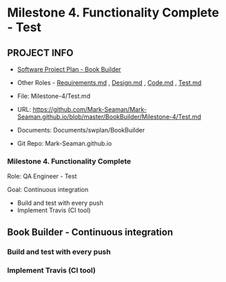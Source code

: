 # Milestone 4. Functionality Complete - Test


## PROJECT INFO

* [Software Project Plan - Book Builder](../Index.md)

* Other Roles - [Requirements.md](Requirements.md)
, [Design.md](Design.md)
, [Code.md](Code.md)
, [Test.md](Test.md)



* File: Milestone-4/Test.md

* URL: https://github.com/Mark-Seaman/Mark-Seaman.github.io/blob/master/BookBuilder/Milestone-4/Test.md

* Documents: Documents/swplan/BookBuilder

* Git Repo: Mark-Seaman.github.io




### Milestone 4. Functionality Complete



Role: QA Engineer - Test

Goal: Continuous integration

* Build and test with every push
* Implement Travis (CI tool)



## Book Builder - Continuous integration



### Build and test with every push


### Implement Travis (CI tool)
